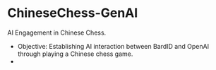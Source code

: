 # ChineseChess-GenAI
AI Engagement in Chinese Chess.
  * Objective: Establishing AI interaction between BardID and OpenAI through playing a Chinese chess game.
  * 
